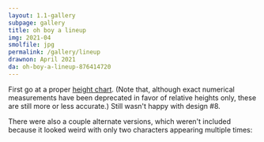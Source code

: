 ```yaml
---
layout: 1.1-gallery
subpage: gallery
title: oh boy a lineup
img: 2021-04
smolfile: jpg
permalink: /gallery/lineup
drawnon: April 2021
da: oh-boy-a-lineup-876414720
---
```

First go at a proper <a href="https://www.deviantart.com/swiftgold/art/blank-height-chart-121670324" target="_blank">height chart</a>. (Note that, although exact numerical measurements have been deprecated in favor of relative heights only, these are still more or less accurate.) Still wasn't happy with design #8.

There were also a couple alternate versions, which weren't included because it looked weird with only two characters appearing multiple times:

<img src="{%include url.html%}/assets/img/gallery/2021-04-alts.png" alt=""/>